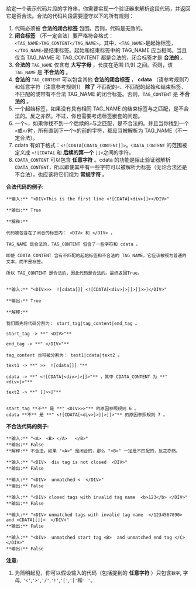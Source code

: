 给定一个表示代码片段的字符串，你需要实现一个验证器来解析这段代码，并返回它是否合法。合法的代码片段需要遵守以下的所有规则：

  1. 代码必须被 **合法的闭合标签** 包围。否则，代码是无效的。
  2. **闭合标签** （不一定合法）要严格符合格式：`<TAG_NAME>TAG_CONTENT</TAG_NAME>`。其中，`<TAG_NAME>`是起始标签，`</TAG_NAME>`是结束标签。起始和结束标签中的 TAG_NAME 应当相同。当且仅当 TAG_NAME 和 TAG_CONTENT 都是合法的，闭合标签才是 **合法的** 。
  3. **合法的**  `TAG_NAME` 仅含有 **大写字母** ，长度在范围 [1,9] 之间。否则，该 `TAG_NAME` 是 **不合法的** 。
  4. **合法的**  `TAG_CONTENT` 可以包含其他 **合法的闭合标签** ， **cdata**  （请参考规则7）和任意字符（注意参考规则1） **除了** 不匹配的`<`、不匹配的起始和结束标签、不匹配的或带有不合法 TAG_NAME 的闭合标签。否则，`TAG_CONTENT` 是 **不合法的** 。
  5. 一个起始标签，如果没有具有相同 TAG_NAME 的结束标签与之匹配，是不合法的。反之亦然。不过，你也需要考虑标签嵌套的问题。
  6. 一个`<`，如果你找不到一个后续的`>`与之匹配，是不合法的。并且当你找到一个`<`或`</`时，所有直到下一个`>`的前的字符，都应当被解析为 TAG_NAME（不一定合法）。
  7. cdata 有如下格式：`<![CDATA[CDATA_CONTENT]]>`。`CDATA_CONTENT` 的范围被定义成 `<![CDATA[` 和 **后续的第一个**  `]]>`之间的字符。
  8. `CDATA_CONTENT` 可以包含 **任意字符** 。cdata 的功能是阻止验证器解析`CDATA_CONTENT`，所以即使其中有一些字符可以被解析为标签（无论合法还是不合法），也应该将它们视为 **常规字符** 。

**合法代码的例子:**

    
    
    **输入:** "<DIV>This is the first line <![CDATA[<div>]]></DIV>"
    
    **输出:** True
    
    **解释:** 
    
    代码被包含在了闭合的标签内： <DIV> 和 </DIV> 。
    
    TAG_NAME 是合法的，TAG_CONTENT 包含了一些字符和 cdata 。 
    
    即使 CDATA_CONTENT 含有不匹配的起始标签和不合法的 TAG_NAME，它应该被视为普通的文本，而不是标签。
    
    所以 TAG_CONTENT 是合法的，因此代码是合法的。最终返回True。
    
    
    **输入:** "<DIV>>>  ![cdata[]] <![CDATA[<div>]>]]>]]>>]</DIV>"
    
    **输出:** True
    
    **解释:**
    
    我们首先将代码分割为： start_tag|tag_content|end_tag 。
    
    start_tag -> **" <DIV>"**
    
    end_tag -> **" </DIV>"**
    
    tag_content 也可被分割为： text1|cdata|text2 。
    
    text1 -> **" >>  ![cdata[]] "**
    
    cdata -> **" <![CDATA[<div>]>]]>"** ，其中 CDATA_CONTENT 为 **" <div>]>"**
    
    text2 -> **" ]]>>]"**
    
    
    start_tag **不** 是 **" <DIV>>>"** 的原因参照规则 6 。
    cdata **不** 是 **" <![CDATA[<div>]>]]>]]>"** 的原因参照规则 7 。
    

**不合法代码的例子:**

    
    
    **输入:** "<A>  <B> </A>   </B>"
    **输出:** False
    **解释:** 不合法。如果 "<A>" 是闭合的，那么 "<B>" 一定是不匹配的，反之亦然。
    
    **输入:** "<DIV>  div tag is not closed  <DIV>"
    **输出:** False
    
    **输入:** "<DIV>  unmatched <  </DIV>"
    **输出:** False
    
    **输入:** "<DIV> closed tags with invalid tag name  <b>123</b> </DIV>"
    **输出:** False
    
    **输入:** "<DIV> unmatched tags with invalid tag name  </1234567890> and <CDATA[[]]>  </DIV>"
    **输出:** False
    
    **输入:** "<DIV>  unmatched start tag <B>  and unmatched end tag </C>  </DIV>"
    **输出:** False
    

**注意:**

  1. 为简明起见，你可以假设输入的代码（包括提到的 **任意字符** ）只包含`数字`, 字母, `'<'`,`'>'`,`'/'`,`'!'`,`'['`,`']'`和`' '`。

